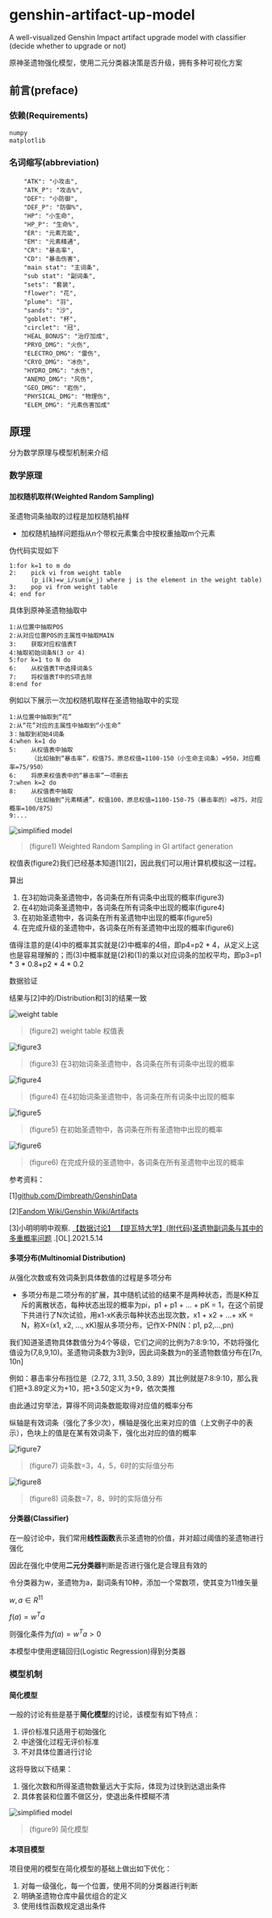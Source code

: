 # genshin-artifact-up-model

A well-visualized Genshin Impact artifact upgrade model with classifier (decide whether to upgrade or not)

原神圣遗物强化模型，使用二元分类器决策是否升级，拥有多种可视化方案

## 前言(preface)

### 依赖(Requirements)

```python
numpy
matplotlib
```

### 名词缩写(abbreviation)

```list
    "ATK": "小攻击",
    "ATK_P": "攻击%",
    "DEF": "小防御",
    "DEF_P": "防御%",
    "HP": "小生命",
    "HP_P": "生命%",
    "ER": "元素充能",
    "EM": "元素精通",
    "CR": "暴击率",
    "CD": "暴击伤害",
    "main stat": "主词条",
    "sub stat": "副词条",
    "sets": "套装",
    "flower": "花",
    "plume": "羽",
    "sands": "沙",
    "goblet": "杯",
    "circlet": "冠",
    "HEAL_BONUS": "治疗加成",
    "PRYO_DMG": "火伤",
    "ELECTRO_DMG": "雷伤",
    "CRYO_DMG": "冰伤",
    "HYDRO_DMG": "水伤",
    "ANEMO_DMG": "风伤",
    "GEO_DMG": "岩伤",
    "PHYSICAL_DMG": "物理伤",
    "ELEM_DMG": "元素伤害加成"
```

## 原理

分为数学原理与模型机制来介绍

### 数学原理

#### 加权随机取样(Weighted Random Sampling)

圣遗物词条抽取的过程是加权随机抽样

* 加权随机抽样问题指从n个带权元素集合中按权重抽取m个元素

伪代码实现如下

```pseudo-code
1:for k=1 to m do
2:    pick vi from weight table
      (p_i(k)=w_i/sum(w_j) where j is the element in the weight table)
3:    pop vi from weight table
4: end for
```

具体到原神圣遗物抽取中

```pseudo-code
1:从位置中抽取POS
2:从对应位置POS的主属性中抽取MAIN
3:    获取对应权值表T
4:抽取初始词条N(3 or 4)
5:for k=1 to N do
6:    从权值表T中选择词条S
7:    将权值表T中的S项去除
8:end for
```

例如以下展示一次加权随机取样在圣遗物抽取中的实现

```
1:从位置中抽取到“花”
2:从“花”对应的主属性中抽取到“小生命”
3：抽取到初始4词条
4:when k=1 do
5:    从权值表中抽取
      （比如抽到“暴击率”，权值75，原总权值=1100-150（小生命主词条）=950，对应概率=75/950）
6:    将原来权值表中的“暴击率”一项删去
7:when k=2 do
8:    从权值表中抽取
      （比如抽到“元素精通”，权值100，原总权值=1100-150-75（暴击率的）=875，对应概率=100/875）
9:...
```

![simplified model](./doc/graph/WRS.jpg)

> (figure1) Weighted Random Sampling in GI artifact generation

权值表(figure2)我们已经基本知道[1][2]，因此我们可以用计算机模拟这一过程。

算出

1. 在3初始词条圣遗物中，各词条在所有词条中出现的概率(figure3)
2. 在4初始词条圣遗物中，各词条在所有词条中出现的概率(figure4)
3. 在初始圣遗物中，各词条在所有圣遗物中出现的概率(figure5)
4. 在完成升级的圣遗物中，各词条在所有圣遗物中出现的概率(figure6)

值得注意的是(4)中的概率其实就是(2)中概率的4倍，即p4=p2 * 4，从定义上这也是容易理解的；而(3)中概率就是(2)和(1)的乘以对应词条的加权平均，即p3=p1 * 3 * 0.8+p2 * 4 * 0.2

数据验证

结果与[2]中的/Distribution和[3]的结果一致

![weight table](./doc/graph/weight.jpg)

> (figure2) weight table 权值表

![figure3](./doc/graph/init3.jpg)

> (figure3) 在3初始词条圣遗物中，各词条在所有词条中出现的概率

![figure4](./doc/graph/init4.jpg)

> (figure4) 在4初始词条圣遗物中，各词条在所有词条中出现的概率

![figure5](./doc/graph/init.jpg)

> (figure5) 在初始圣遗物中，各词条在所有圣遗物中出现的概率

![figure6](./doc/graph/finish.jpg)

> (figure6) 在完成升级的圣遗物中，各词条在所有圣遗物中出现的概率

参考资料：

[1][github.com/Dimbreath/GenshinData](https://github.com/Dimbreath/GenshinData/blob/master/ExcelBinOutput/ReliquaryMainPropExcelConfigData.json)

[2][Fandom Wiki/Genshin Wiki/Artifacts](https://genshin-impact.fandom.com/wiki/Artifacts/)

[3]小明明明中观察. [【数据讨论】 【提瓦特大学】(附代码)圣遗物副词条与其中的多重概率问题](https://bbs.nga.cn/read.php?tid=26589982) .[OL].2021.5.14

#### 多项分布(Multinomial Distribution)

从强化次数或有效词条到具体数值的过程是多项分布

* 多项分布是二项分布的扩展，其中随机试验的结果不是两种状态，而是K种互斥的离散状态，每种状态出现的概率为pi，p1 + p1 + … + pK = 1，在这个前提下共进行了N次试验，用x1-xK表示每种状态出现次数，x1 + x2 + …+ xK = N，称X=(x1, x2, …, xK)服从多项分布，记作X-PN(N：p1, p2,…,pn)

我们知道圣遗物具体数值分为4个等级，它们之间的比例为7:8:9:10，不妨将强化值设为(7,8,9,10)。圣遗物词条数为3到9，因此词条数为n的圣遗物数值分布在[7n, 10n]

例如：暴击率分布挡位是（2.72, 3.11, 3.50, 3.89）其比例就是7:8:9:10，那么我们把+3.89定义为+10，把+3.50定义为+9，依次类推

由此通过穷举法，算得不同词条数能取得对应值的概率分布

纵轴是有效词条（强化了多少次），横轴是强化出来对应的值（上文例子中的表示），色块上的值是在某有效词条下，强化出对应的值的概率

![figure7](./doc/graph/s3456.jpg)

> (figure7) 词条数=3，4，5，6时的实际值分布

![figure8](./doc/graph/s789.jpg)

> (figure8) 词条数=7，8，9时的实际值分布

#### 分类器(Classifier)

在一般讨论中，我们常用**线性函数**表示圣遗物的价值，并对超过阈值的圣遗物进行强化

因此在强化中使用**二元分类器**判断是否进行强化是合理且有效的

令分类器为w，圣遗物为a，副词条有10种，添加一个常数项，使其变为11维矢量

$w,a\in R^{11}$

$f(a)=w^Ta$

则强化条件为$f(a)=w^Ta>0$

本模型中使用逻辑回归(Logistic Regression)得到分类器

### 模型机制

#### 简化模型

一般的讨论有些是基于**简化模型**的讨论，该模型有如下特点：

1. 评价标准只适用于初始强化
2. 中途强化过程无评价标准
3. 不对具体位置进行讨论

这将导致以下结果：

1. 强化次数和所得圣遗物数量远大于实际，体现为过快到达退出条件
2. 具体套装和位置不做区分，使退出条件模糊不清

![simplified model](./doc/graph/simp_model.jpg)

> (figure9) 简化模型

#### 本项目模型

项目使用的模型在简化模型的基础上做出如下优化：

1. 对每一级强化，每一个位置，使用不同的分类器进行判断
2. 明确圣遗物仓库中最优组合的定义
3. 使用线性函数规定退出条件
